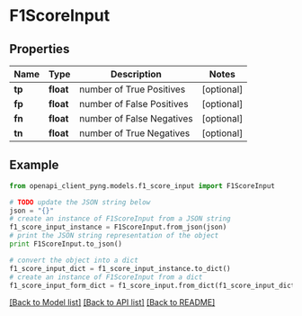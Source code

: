 # F1ScoreInput


## Properties
Name | Type | Description | Notes
------------ | ------------- | ------------- | -------------
**tp** | **float** | number of True Positives | [optional] 
**fp** | **float** | number of False Positives | [optional] 
**fn** | **float** | number of False Negatives | [optional] 
**tn** | **float** | number of True Negatives | [optional] 

## Example

```python
from openapi_client_pyng.models.f1_score_input import F1ScoreInput

# TODO update the JSON string below
json = "{}"
# create an instance of F1ScoreInput from a JSON string
f1_score_input_instance = F1ScoreInput.from_json(json)
# print the JSON string representation of the object
print F1ScoreInput.to_json()

# convert the object into a dict
f1_score_input_dict = f1_score_input_instance.to_dict()
# create an instance of F1ScoreInput from a dict
f1_score_input_form_dict = f1_score_input.from_dict(f1_score_input_dict)
```
[[Back to Model list]](../README.md#documentation-for-models) [[Back to API list]](../README.md#documentation-for-api-endpoints) [[Back to README]](../README.md)


